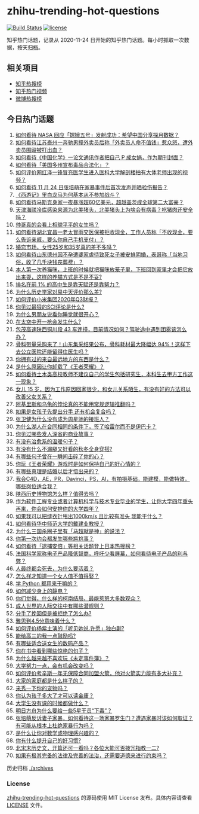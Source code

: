 # zhihu-trending-hot-questions

[![Build Status](https://github.com/justjavac/zhihu-trending-hot-questions/workflows/ci/badge.svg?branch=master)](https://github.com/justjavac/zhihu-trending-hot-questions/actions)
[![license](https://img.shields.io/github/license/justjavac/zhihu-trending-hot-questions)](https://github.com/justjavac/zhihu-trending-hot-questions/blob/master/LICENSE)

知乎热门话题，记录从 2020-11-24 日开始的知乎热门话题。每小时抓取一次数据，按天[归档](./archives)。

## 相关项目

- [知乎热搜榜](https://github.com/justjavac/zhihu-trending-top-search)
- [知乎热门视频](https://github.com/justjavac/zhihu-trending-hot-video)
- [微博热搜榜](https://github.com/justjavac/weibo-trending-hot-search)

## 今日热门话题

<!-- BEGIN -->
<!-- 最后更新时间 Wed Nov 25 2020 10:02:09 GMT+0800 (CST) -->
1. [如何看待 NASA 回应「嫦娥五号」发射成功：希望中国分享探月数据？](https://www.zhihu.com/question/431730729)
1. [如何看待江苏泰州一奔驰男撞外卖员后称「外卖员人命不值钱」惹众怒，遭外卖员围殴被打出血？](https://www.zhihu.com/question/431744548)
1. [如何看待《中国化学》一论文通讯作者把自己 P 成女娲，作为期刊封面？](https://www.zhihu.com/question/431763472)
1. [如何看待「美国多州宣布毒品合法化」？](https://www.zhihu.com/question/430971324)
1. [如何评价网红泽一锋冒充医学生进入医科大学解剖楼拍有大体老师出现的视频？](https://www.zhihu.com/question/431688009)
1. [如何看待 11 月 24 日张培萌在家暴事件后首次发声并晒验伤报告？](https://www.zhihu.com/question/431815211)
1. [《西游记》里白龙马为何基本从不参加战斗？](https://www.zhihu.com/question/48410423)
1. [如何看待马斯克身家一夜暴涨超60亿美元，超越盖茨成全球第二大富豪？](https://www.zhihu.com/question/431755816)
1. [天津海联冷库感染来源为北美猪头，北美猪头上为啥会有病毒？吃猪肉还安全吗？](https://www.zhihu.com/question/431811135)
1. [帅哥真的会看上相貌平平的女生吗？](https://www.zhihu.com/question/384512378)
1. [如何看待湖北宜昌一老太冒雨交医保被拒收现金，工作人员称「不收现金，要么告诉亲戚，要么你自己手机支付」？](https://www.zhihu.com/question/431739890)
1. [婚恋市场，女性25岁和35岁真的差不多吗？](https://www.zhihu.com/question/424842784)
1. [如何看待山东德州因不孕遭婆家虐待致死女子被安排阴婚，表哥称「当地习俗，收了几千块钱丧葬费」？](https://www.zhihu.com/question/431745317)
1. [本人第一次养猫咪，上班的时候就把猫咪放笼子里，下班回到家里才会把它放出来耍，这样的养猫方式是不是不妥?](https://www.zhihu.com/question/430796376)
1. [排名在前 1% 的高中生是靠天赋还是靠努力？](https://www.zhihu.com/question/22164041)
1. [为什么历史学家对易中天评价那么差?](https://www.zhihu.com/question/42015717)
1. [如何评价小米集团2020年Q3财报？](https://www.zhihu.com/question/431807547)
1. [你见过最狠的SCI评论是什么?](https://www.zhihu.com/question/430036342)
1. [为什么男朋友说看你睡觉就很开心？](https://www.zhihu.com/question/322931589)
1. [在太空中开一枪会发生什么?](https://www.zhihu.com/question/428462254)
1. [包茂高速陕西铜川段 43 车连撞，目前情况如何？驾驶途中遇到团雾该怎么办？](https://www.zhihu.com/question/431760222)
1. [骨科带量采购来了！山东集采结果公布，骨科耗材最大降幅达 94%！这样下去公立医院还能留得住医生吗？](https://www.zhihu.com/question/430742671)
1. [你拥有过的来自最远地方的东西是什么？](https://www.zhihu.com/question/431813655)
1. [是什么原因让你卸载了《王者荣耀》？](https://www.zhihu.com/question/68421408)
1. [如何看待土木类高校教师不建议自己的学生包括研究生，本科生去甲方工作这一现象？](https://www.zhihu.com/question/430859065)
1. [女儿 15 岁，因为工作原因回家很少，和女儿关系陌生，有没有好的方法可以改善父女关系？](https://www.zhihu.com/question/430818321)
1. [阿基里斯和乌龟的悖论真的不能用常规逻辑推翻吗？](https://www.zhihu.com/question/431098908)
1. [如果是女孩子先提出分手 还有机会复合吗？](https://www.zhihu.com/question/310732415)
1. [张卫健为什么没有成为周星驰的接班人？](https://www.zhihu.com/question/322254130)
1. [为什么湖人在合同相同的条件下，签了哈雷尔而不是伊巴卡？](https://www.zhihu.com/question/431489144)
1. [你见过哪些发人深省的商业故事？](https://www.zhihu.com/question/52570731)
1. [有没有治愈系的温暖句子？](https://www.zhihu.com/question/412811009)
1. [有没有什么不漏腿又好看的秋冬全身穿搭?](https://www.zhihu.com/question/349741478)
1. [有哪些句子曾在一瞬间击碎了你的心？](https://www.zhihu.com/question/430880154)
1. [你玩《王者荣耀》游戏时是如何保持自己的好心情的？](https://www.zhihu.com/question/423133285)
1. [有哪些真理是结婚以后才悟出来的？](https://www.zhihu.com/question/66844426)
1. [我会C4D，AE，PR，Davinci，PS，AI，有拍摄基础，能建模，能做特效，哪些岗位适合我？](https://www.zhihu.com/question/420843974)
1. [陕西历史博物馆怎么样？值得去吗？](https://www.zhihu.com/question/333885459)
1. [作为软件工程专业或者计算机科学与技术专业毕业的学生，让你大学四年重头再来，你会如何安排你的大学四年？](https://www.zhihu.com/question/426053091)
1. [如果我可以把缝衣针甩出1000km/s  且比较有准头 我能干什么？](https://www.zhihu.com/question/430873619)
1. [如何看待华中师范大学的戴建业教授？](https://www.zhihu.com/question/300305136)
1. [为什么三国杀圈子里有「马超就是神」的说法？](https://www.zhihu.com/question/386101329)
1. [你第一次约会都发生哪些尴尬事？](https://www.zhihu.com/question/431833437)
1. [如何看待「逮捕安倍」等相关话题登上日本热搜榜？](https://www.zhihu.com/question/431725833)
1. [法国科学家称电子产品降低智商，呼吁少看屏幕，如何看待电子产品的利与弊？](https://www.zhihu.com/question/431676953)
1. [人最终都会死去，为什么要活着？](https://www.zhihu.com/question/429247189)
1. [怎么样才知道一个女人值不值得娶？](https://www.zhihu.com/question/397386210)
1. [学 Python 都用来干嘛的？](https://www.zhihu.com/question/34098079)
1. [如何减少身上的静电？](https://www.zhihu.com/question/19584885)
1. [你们觉得，什么样的柯南结局，最能惹怒大多数观众？](https://www.zhihu.com/question/336378614)
1. [成人世界的人际交往中有哪些潜规则？](https://www.zhihu.com/question/281723552)
1. [分手了挽回但是被拒绝了怎么办?](https://www.zhihu.com/question/405233795)
1. [雅思到4.5分意味着什么？](https://www.zhihu.com/question/31858855)
1. [如何评价杨紫主演的「听见她说.许愿」独白剧?](https://www.zhihu.com/question/431756519)
1. [能给高三的我一点鼓励吗?](https://www.zhihu.com/question/430924099)
1. [有哪些适合送女生的数码产品？](https://www.zhihu.com/question/336683061)
1. [你在书中看到哪些惊艳的句子？](https://www.zhihu.com/question/430300933)
1. [为什么越来越不喜欢玩《未定事件簿》？](https://www.zhihu.com/question/422696678)
1. [大学努力一点，会有机会改变吗？](https://www.zhihu.com/question/429717283)
1. [如何评价考辛斯一年无保障合同加盟火箭，他对火箭实力能有多大补充？](https://www.zhihu.com/question/431721628)
1. [大家的家庭都是什么样子的？](https://www.zhihu.com/question/300076266)
1. [来秀一下你的宠物吗？](https://www.zhihu.com/question/428905183)
1. [你认为孩子多大了才可以读金庸？](https://www.zhihu.com/question/431372969)
1. [大学生没有课的时候都做什么？](https://www.zhihu.com/question/343399370)
1. [明日方舟为什么要给一些5星干员“下毒”？](https://www.zhihu.com/question/431381783)
1. [张培萌反诉妻子家暴，如何看待这一场家暴罗生门？遭遇家暴时该如何取证？有可能从根本上杜绝家暴行为吗？](https://www.zhihu.com/question/431839117)
1. [是什么让你对数学或物理感兴趣的？](https://www.zhihu.com/question/431448123)
1. [你有什么提升自己的好习惯?](https://www.zhihu.com/question/428574702)
1. [北宋末历史文，开篇还可一看吗？各位大能可否拨冗指教一二?](https://www.zhihu.com/question/431526031)
1. [如果有极其完备的法律及完善的法治，还需要道德来进行约束吗？](https://www.zhihu.com/question/431256479)
<!-- END -->

历史归档 [./archives](./archives)

### License

[zhihu-trending-hot-questions](https://github.com/justjavac/zhihu-trending-hot-questions) 的源码使用 MIT License 发布。具体内容请查看 [LICENSE](./LICENSE) 文件。
